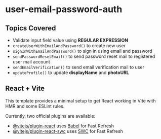 # user-email-password-auth

## Topics Covered
- Validate input field value using **REGULAR EXPRESSION**
- `createUserWithEmailAndPassword()` to create new user
- `signInWithEmailAndPassword()` to sign in using email and password
- `sendPasswordResetEmail()` to send password reset mail to registered user mail account
- `sendEmailVerification()` to send email verification mail to user
- `updateProfile()` to update **displayName** and **photoURL**


## React + Vite

This template provides a minimal setup to get React working in Vite with HMR and some ESLint rules.

Currently, two official plugins are available:

- [@vitejs/plugin-react](https://github.com/vitejs/vite-plugin-react/blob/main/packages/plugin-react/README.md) uses [Babel](https://babeljs.io/) for Fast Refresh
- [@vitejs/plugin-react-swc](https://github.com/vitejs/vite-plugin-react-swc) uses [SWC](https://swc.rs/) for Fast Refresh
